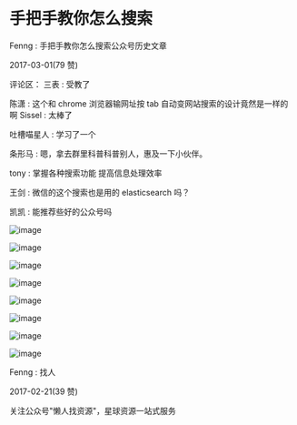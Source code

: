 # 手把手教你怎么搜索

Fenng : 手把手教你怎么搜索公众号历史文章

2017-03-01(79 赞)

评论区： 三表 : 受教了

陈潇 : 这个和 chrome 浏览器输网址按 tab 自动变网站搜索的设计竟然是一样的啊 Sissel : 太棒了

吐槽喵星人 : 学习了一个

条形马 : 嗯，拿去群里科普科普别人，惠及一下小伙伴。

tony : 掌握各种搜索功能 提高信息处理效率

王剑 : 微信的这个搜索也是用的 elasticsearch 吗？

凯凯 : 能推荐些好的公众号吗

![image](img/Image_060.png)

![image](img/Image_061.png)

![image](img/Image_062.png)

![image](img/Image_063.png)

![image](img/Image_064.png)

![image](img/Image_065.png)

![image](img/Image_066.png)

![image](img/Image_067.png)

Fenng : 找人

2017-02-21(39 赞)

关注公众号"懒人找资源"，星球资源一站式服务